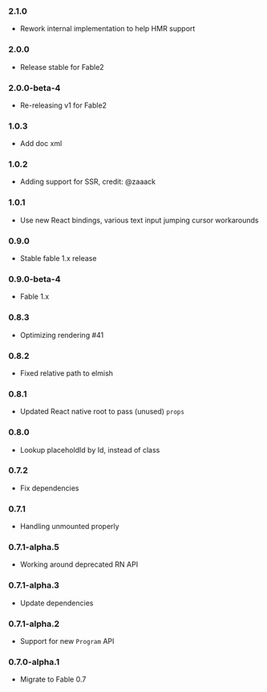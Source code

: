 ### 2.1.0

* Rework internal implementation to help HMR support

### 2.0.0
* Release stable for Fable2

### 2.0.0-beta-4

* Re-releasing v1 for Fable2

### 1.0.3

* Add doc xml

### 1.0.2

* Adding support for SSR, credit: @zaaack

### 1.0.1

* Use new React bindings, various text input jumping cursor workarounds

### 0.9.0

* Stable fable 1.x release

### 0.9.0-beta-4

* Fable 1.x

### 0.8.3

* Optimizing rendering #41

### 0.8.2

* Fixed relative path to elmish

### 0.8.1

* Updated React native root to pass (unused) `props`

### 0.8.0

* Lookup placeholdId by Id, instead of class

### 0.7.2

* Fix dependencies

### 0.7.1

* Handling unmounted properly

### 0.7.1-alpha.5

* Working around deprecated RN API

### 0.7.1-alpha.3

* Update dependencies

### 0.7.1-alpha.2

* Support for new `Program` API

### 0.7.0-alpha.1

* Migrate to Fable 0.7
